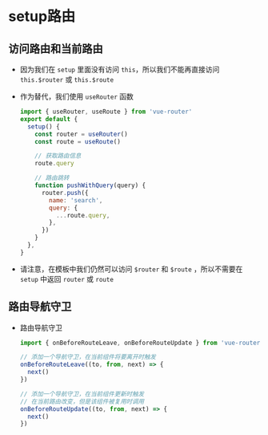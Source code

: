 # setup路由

## 访问路由和当前路由

  - 因为我们在 `setup` 里面没有访问 `this`，所以我们不能再直接访问 `this.$router` 或 `this.$route`

  - 作为替代，我们使用 `useRouter` 函数

    ```js
    import { useRouter, useRoute } from 'vue-router'
    export default {
      setup() {
        const router = useRouter()
        const route = useRoute()

        // 获取路由信息
        route.query

        // 路由跳转
        function pushWithQuery(query) {
          router.push({
            name: 'search',
            query: {
              ...route.query,
            },
          })
        }
      },
    }
    ```

  - 请注意，在模板中我们仍然可以访问 `$router` 和 `$route` ，所以不需要在 `setup` 中返回 `router` 或 `route`

## 路由导航守卫

  - 路由导航守卫

    ```js
    import { onBeforeRouteLeave, onBeforeRouteUpdate } from 'vue-router'

    // 添加一个导航守卫，在当前组件将要离开时触发
    onBeforeRouteLeave((to, from, next) => {
      next()
    })

    // 添加一个导航守卫，在当前组件更新时触发
    // 在当前路由改变，但是该组件被复用时调用
    onBeforeRouteUpdate((to, from, next) => {
      next()
    })
    ```
